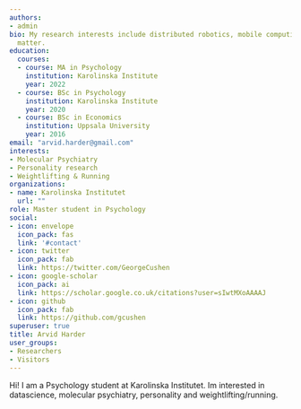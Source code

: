 ```yaml
---
authors:
- admin
bio: My research interests include distributed robotics, mobile computing and programmable
  matter.
education:
  courses:
  - course: MA in Psychology
    institution: Karolinska Institute
    year: 2022
  - course: BSc in Psychology
    institution: Karolinska Institute
    year: 2020
  - course: BSc in Economics
    institution: Uppsala University
    year: 2016
email: "arvid.harder@gmail.com"
interests:
- Molecular Psychiatry
- Personality research
- Weightlifting & Running
organizations:
- name: Karolinska Institutet
  url: ""
role: Master student in Psychology
social:
- icon: envelope
  icon_pack: fas
  link: '#contact'
- icon: twitter
  icon_pack: fab
  link: https://twitter.com/GeorgeCushen
- icon: google-scholar
  icon_pack: ai
  link: https://scholar.google.co.uk/citations?user=sIwtMXoAAAAJ
- icon: github
  icon_pack: fab
  link: https://github.com/gcushen
superuser: true
title: Arvid Harder
user_groups:
- Researchers
- Visitors
---
```


Hi! I am a Psychology student at Karolinska Institutet. Im interested in datascience, molecular psychiatry, personality and weightlifting/running.
